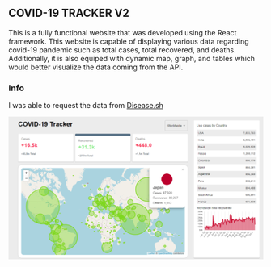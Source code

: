 ## COVID-19 TRACKER V2

This is a fully functional website that was developed using the React framework. This website is capable of displaying various data regarding covid-19 pandemic such as total cases, total recovered, and deaths. Additionally, it is also equiped with dynamic map, graph, and tables which would better visualize the data coming from the API. 

### Info
I was able to request the data from [Disease.sh](http://disease.sh/) 

![](covid.png)